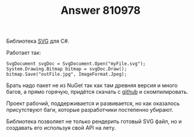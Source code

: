 ﻿---
title: "Answer 810978"
se.owner.user_id: 205037
se.owner.display_name: "Димитрий Полянин"
se.owner.link: "https://ru.stackoverflow.com/users/205037/%d0%94%d0%b8%d0%bc%d0%b8%d1%82%d1%80%d0%b8%d0%b9-%d0%9f%d0%be%d0%bb%d1%8f%d0%bd%d0%b8%d0%bd"
se.answer_id: 810978
se.question_id: 810933
se.post_type: answer
se.score: 5
se.is_accepted: True
---
<p>Библиотека <a href="https://github.com/vvvv/SVG" rel="nofollow noreferrer">SVG</a> для C#.</p>

<p>Работает так:</p>

<pre><code>SvgDocument svgDoc = SvgDocument.Open("myFile.svg");
System.Drawing.Bitmap bitmap = svgDoc.Draw();
bitmap.Save("outFile.jpg", ImageFormat.Jpeg);
</code></pre>

<p>Брать надо пакет не из NuGet так как там древняя версия и много багов, а прямо горячую, придётся скачать с <a href="https://github.com/vvvv/SVG" rel="nofollow noreferrer">github</a> и скомпилировать.</p>

<p>Проект рабочий, поддерживается и развивается, но как оказалось присутствуют баги, которые разработчики постепенно убирают.</p>

<p>Библиотека позволяет не только рендерить готовый SVG файл, но и создавать его используя свой API на лету.</p>
